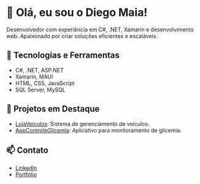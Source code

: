 # 👋 Olá, eu sou o Diego Maia!

Desenvolvedor com experiência em C#, .NET, Xamarin e desenvolvimento web. Apaixonado por criar soluções eficientes e escaláveis.

## 🚀 Tecnologias e Ferramentas
- C#, .NET, ASP.NET
- Xamarin, MAUI
- HTML, CSS, JavaScript
- SQL Server, MySQL

## 📂 Projetos em Destaque
- [LojaVeiculos](https://github.com/DiegoMaia83/LojaVeiculos): Sistema de gerenciamento de veículos.
- [AppControleGlicemia](https://github.com/DiegoMaia83/AppControleGlicemia): Aplicativo para monitoramento de glicemia.

## 📫 Contato
- [LinkedIn](https://www.linkedin.com/in/seu-perfil)
- [Portfólio](https://seuportfólio.com)


<!--
**DiegoMaia83/DiegoMaia83** is a ✨ _special_ ✨ repository because its `README.md` (this file) appears on your GitHub profile.

Here are some ideas to get you started:

- 🔭 I’m currently working on ...
- 🌱 I’m currently learning ...
- 👯 I’m looking to collaborate on ...
- 🤔 I’m looking for help with ...
- 💬 Ask me about ...
- 📫 How to reach me: ...
- 😄 Pronouns: ...
- ⚡ Fun fact: ...
-->
